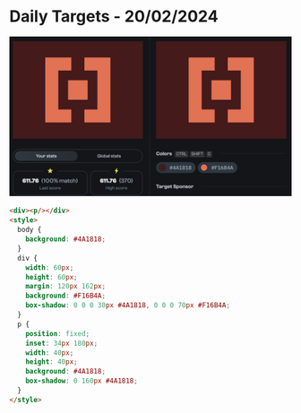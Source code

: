 # Daily Targets - 20/02/2024

![result](./images/20022024.jpg)


```html
<div><p/></div>
<style>
  body {
    background: #4A1818;
  }
  div {
    width: 60px;
    height: 60px;
    margin: 120px 162px;
    background: #F16B4A;
    box-shadow: 0 0 0 30px #4A1818, 0 0 0 70px #F16B4A;
  }
  p {
    position: fixed;
    inset: 34px 180px;
    width: 40px;
    height: 40px;
    background: #4A1818;
    box-shadow: 0 160px #4A1818;
  }
</style>
